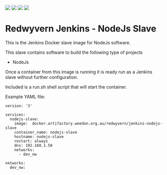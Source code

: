 ![](https://img.shields.io/docker/stars/redwyvern/jenkins-nodejs-slave.svg)
![](https://img.shields.io/docker/pulls/redwyvern/jenkins-nodejs-slave.svg)
![](https://img.shields.io/docker/automated/redwyvern/jenkins-nodejs-slave.svg)
[![](https://images.microbadger.com/badges/image/redwyvern/jenkins-nodejs-slave.svg)](https://microbadger.com/images/redwyvern/jenkins-nodejs-slave "Get your own image badge on microbadger.com")

Redwyvern Jenkins - NodeJs Slave 
================================

This is the Jenkins Docker slave image for NodeJs software.

This slave contains software to build the following type of projects
* NodeJs

Once a container from this image is running it is ready run as a Jenkins slave without further configuration.

Included is a run.sh shell script that will start the container.

Example YAML file:
```
version: '3'

services:
  nodejs-slave:
    image:  docker.artifactory.weedon.org.au/redwyvern/jenkins-nodejs-slave
    container_name: nodejs-slave
    hostname: nodejs-slave
    restart: always
    dns: 192.168.1.50
    networks:
      - dev_nw

networks:
  dev_nw:
```
